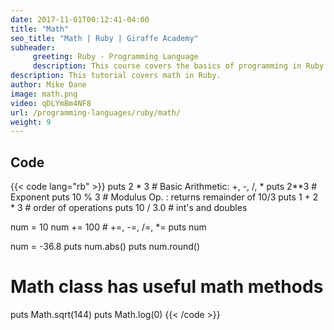 ```yaml
---
date: 2017-11-01T00:12:41-04:00
title: "Math"
seo_title: "Math | Ruby | Giraffe Academy"
subheader:
     greeting: Ruby - Programming Language
     description: This course covers the basics of programming in Ruby. Work your way through the videos and we'll teach you everything you need to know to start your programming journey!
description: This tutorial covers math in Ruby.
author: Mike Dane
image: math.png
video: qDLYmBm4NF8
url: /programming-languages/ruby/math/
weight: 9
---
```


## Code

{{< code lang="rb" >}}
puts  2 * 3         # Basic Arithmetic: +, -, /, *
puts  2**3          # Exponent
puts  10 % 3        # Modulus Op. : returns remainder of 10/3
puts  1 + 2 * 3     # order of operations
puts 10 / 3.0       # int's and doubles


num = 10
num += 100          # +=, -=, /=, *=
puts num

num = -36.8
puts  num.abs()
puts  num.round()

# Math class has useful math methods
puts Math.sqrt(144)
puts Math.log(0)
{{< /code >}}